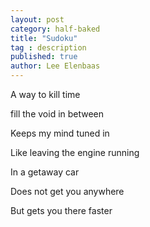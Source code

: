 ```yaml
---
layout: post
category: half-baked
title: "Sudoku"
tag : description
published: true
author: Lee Elenbaas
---
```


A way to kill time

fill the void in between

Keeps my mind tuned in

Like leaving the engine running

In a getaway car

Does not get you anywhere

But gets you there faster
